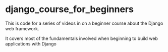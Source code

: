 # django_course_for_beginners
This is code for a series of videos in on a beginner course about the Django web framework.

It covers most of the fundamentals involved when beginning to build web applications with Django
